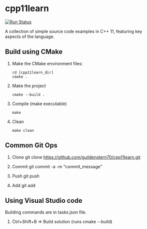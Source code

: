 cpp11learn
==========

[![Run Status](https://api.shippable.com/projects/590adb904ff18d070026ddbb/badge?branch=master)](https://app.shippable.com/github/guildenstern70/cpp11learn)

A collection of simple source code examples in C++ 11, featuring key aspects of the language.

Build using CMake
-----------------

1. Make the CMake environment files:

       cd [cpp11learn_dir]  
       cmake .  

2. Make the project 

       cmake --build .  

3. Compile (make executable)

       make    

4. Clean

       make clean        
       

Common Git Ops
--------------

1. Clone 
git clone https://github.com/guildenstern70/cpp11learn.git

2. Commit
git commit -a -m "commit_message" 

3. Push
git push

4. Add
git add


Using Visual Studio code
------------------------

Building commands are in tasks.json file.

1. Ctrl+Shift+B => Build solution (runs cmake --build)





